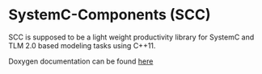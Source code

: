 SystemC-Components (SCC)
========================

SCC is supposed to be a light weight productivity library for SystemC and TLM 2.0 based modeling tasks using C++11.

Doxygen documentation can be found [here](html)
